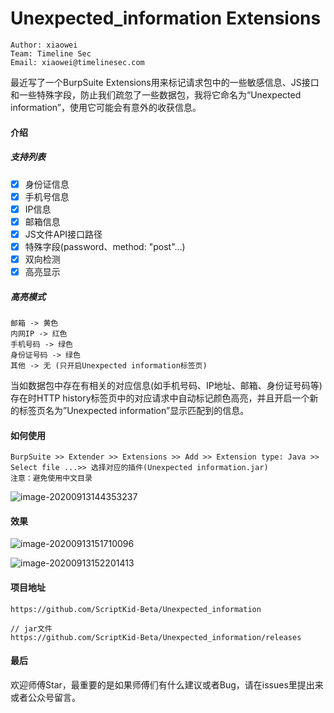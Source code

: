 # Unexpected_information Extensions
```
Author: xiaowei
Team: Timeline Sec
Email: xiaowei@timelinesec.com
```
最近写了一个BurpSuite Extensions用来标记请求包中的一些敏感信息、JS接口和一些特殊字段，防止我们疏忽了一些数据包，我将它命名为“Unexpected information”，使用它可能会有意外的收获信息。

#### 介绍

##### 支持列表

- [x] 身份证信息
- [x] 手机号信息
- [x] IP信息
- [x] 邮箱信息
- [x] JS文件API接口路径
- [x] 特殊字段(password、method: "post"...)
- [x] 双向检测
- [x] 高亮显示

##### 高亮模式

```
邮箱 -> 黄色
内网IP -> 红色
手机号码 -> 绿色
身份证号码 -> 绿色
其他 -> 无 (只开启Unexpected information标签页)
```

当如数据包中存在有相关的对应信息(如手机号码、IP地址、邮箱、身份证号码等)存在时HTTP history标签页中的对应请求中自动标记颜色高亮，并且开启一个新的标签页名为”Unexpected information”显示匹配到的信息。

#### 如何使用

```
BurpSuite >> Extender >> Extensions >> Add >> Extension type: Java >> Select file ...>> 选择对应的插件(Unexpected information.jar)
注意：避免使用中文目录
```

![image-20200913144353237](/image-20200913144353237.png)

#### 效果

![image-20200913151710096](/image-20200913151710096.png)

![image-20200913152201413](/image-20200913152201413.png)

#### 项目地址

```
https://github.com/ScriptKid-Beta/Unexpected_information

// jar文件
https://github.com/ScriptKid-Beta/Unexpected_information/releases
```

#### 最后

欢迎师傅Star，最重要的是如果师傅们有什么建议或者Bug，请在issues里提出来或者公众号留言。
